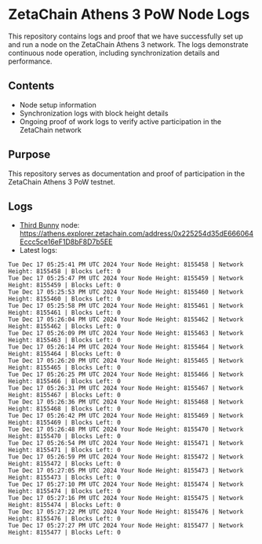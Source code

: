 # ZetaChain Athens 3 PoW Node Logs
This repository contains logs and proof that we have successfully set up and run a node on the ZetaChain Athens 3 network. The logs demonstrate continuous node operation, including synchronization details and performance.

## Contents
- Node setup information
- Synchronization logs with block height details
- Ongoing proof of work logs to verify active participation in the ZetaChain network

## Purpose
This repository serves as documentation and proof of participation in the ZetaChain Athens 3 PoW testnet.

## Logs

- [Third Bunny](https://thirdbunny.xyz/) node: https://athens.explorer.zetachain.com/address/0x225254d35dE666064Eccc5ce16eF1D8bF8D7b5EE
- Latest logs:
```
Tue Dec 17 05:25:41 PM UTC 2024 Your Node Height: 8155458 | Network Height: 8155458 | Blocks Left: 0
Tue Dec 17 05:25:47 PM UTC 2024 Your Node Height: 8155459 | Network Height: 8155459 | Blocks Left: 0
Tue Dec 17 05:25:53 PM UTC 2024 Your Node Height: 8155460 | Network Height: 8155460 | Blocks Left: 0
Tue Dec 17 05:25:58 PM UTC 2024 Your Node Height: 8155461 | Network Height: 8155461 | Blocks Left: 0
Tue Dec 17 05:26:04 PM UTC 2024 Your Node Height: 8155462 | Network Height: 8155462 | Blocks Left: 0
Tue Dec 17 05:26:09 PM UTC 2024 Your Node Height: 8155463 | Network Height: 8155463 | Blocks Left: 0
Tue Dec 17 05:26:14 PM UTC 2024 Your Node Height: 8155464 | Network Height: 8155464 | Blocks Left: 0
Tue Dec 17 05:26:20 PM UTC 2024 Your Node Height: 8155465 | Network Height: 8155465 | Blocks Left: 0
Tue Dec 17 05:26:25 PM UTC 2024 Your Node Height: 8155466 | Network Height: 8155466 | Blocks Left: 0
Tue Dec 17 05:26:31 PM UTC 2024 Your Node Height: 8155467 | Network Height: 8155467 | Blocks Left: 0
Tue Dec 17 05:26:36 PM UTC 2024 Your Node Height: 8155468 | Network Height: 8155468 | Blocks Left: 0
Tue Dec 17 05:26:42 PM UTC 2024 Your Node Height: 8155469 | Network Height: 8155469 | Blocks Left: 0
Tue Dec 17 05:26:48 PM UTC 2024 Your Node Height: 8155470 | Network Height: 8155470 | Blocks Left: 0
Tue Dec 17 05:26:54 PM UTC 2024 Your Node Height: 8155471 | Network Height: 8155471 | Blocks Left: 0
Tue Dec 17 05:26:59 PM UTC 2024 Your Node Height: 8155472 | Network Height: 8155472 | Blocks Left: 0
Tue Dec 17 05:27:05 PM UTC 2024 Your Node Height: 8155473 | Network Height: 8155473 | Blocks Left: 0
Tue Dec 17 05:27:10 PM UTC 2024 Your Node Height: 8155474 | Network Height: 8155474 | Blocks Left: 0
Tue Dec 17 05:27:16 PM UTC 2024 Your Node Height: 8155475 | Network Height: 8155474 | Blocks Left: 0
Tue Dec 17 05:27:22 PM UTC 2024 Your Node Height: 8155476 | Network Height: 8155476 | Blocks Left: 0
Tue Dec 17 05:27:27 PM UTC 2024 Your Node Height: 8155477 | Network Height: 8155477 | Blocks Left: 0
```
